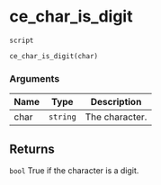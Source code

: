 # ce_char_is_digit
`script`
```gml
ce_char_is_digit(char)
```

### Arguments
| Name | Type | Description |
| ---- | ---- | ----------- |
| char | `string` | The character. |

## Returns
`bool` True if the character is a digit.